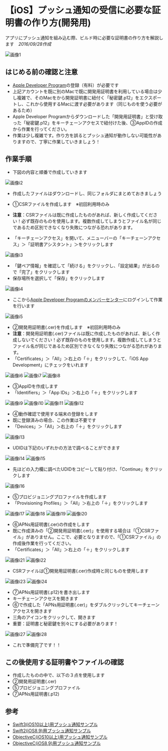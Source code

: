 # 【iOS】プッシュ通知の受信に必要な証明書の作り方(開発用)
アプリにプッシュ通知を組み込む際、ビルド時に必要な証明書の作り方を解説します　*2016/09/28作成*

![画像1](/readme-img/001.png)

## はじめる前の確認と注意
* [Apple Developer Program](https://developer.apple.com/account/)の登録（有料）が必要です
* 上記アカウントを既に別のMacで既に開発用証明書を利用している場合は少し複雑で、そのMacをから開発証明書に紐付く「秘密鍵.p12」をエクスポートし、これから使用するMacに渡す必要があります（同じものを使う必要があるため）
 * Apple Developer Programからダウンロードした「開発用証明書」と受け取った「秘密鍵.p12」をキーチェーンアクセスで紐付けた後、③AppIDの作成から作業を行ってください。
* 作業は少し複雑です。作り方を誤るとプッシュ通知が動作しない可能性がありますので、丁寧に作業していきましょう！

## 作業手順

* 下図の内容と順番で作成していきます

![画像i2](/readme-img/i002.png)

* 作成したファイルはダウンロードし、同じフォルダにまとめておきましょう

* ①CSRファイルを作成します　※初回利用時のみ
 * __注意__：CSRファイルは既に作成したものがあれば、新しく作成してください！必ず既存のものを使用します。複数作成してしまうとファイル名が同じであるため区別できなくなり失敗につながる恐れがあります。
* 「キーチェーンアクセス」を開いて、メニューバーの「キーチェーンアクセス」＞「証明書アシスタント」＞をクリックします

![画像i3](/readme-img/i003.png)

* 「鍵ペア情報」を確認して「続ける」をクリックし、「設定結果」が出るので「完了」をクリックします
* 保存場所を選択して「保存」をクリックします

![画像i4](/readme-img/i004.png)

* ここから[Apple Developer Programのメンバーセンター](https://developer.apple.com/account/)にログインして作業を行います

![画像i5](/readme-img/i005.png)

* ②開発用証明書(.cer)を作成します　※初回利用時のみ
 * __注意__：開発用証明書(.cer)ファイルは既に作成したものがあれば、新しく作成しないでください！必ず既存のものを使用します。複数作成してしまうとファイル名が同じであるため区別できなくなり失敗につながる恐れがあります。
* 「Certificates」＞「All」＞右上の「＋」をクリックして、「iOS App Development」にチェックをいれます

![画像i6](/readme-img/i006.png)
![画像i7](/readme-img/i007.png)
![画像i8](/readme-img/i008.png)

* ③AppIDを作成します
* 「Identifiers」＞「App IDs」＞右上の「＋」をクリックします

![画像i9](/readme-img/i009.png)
![画像i10](/readme-img/i010.png)
![画像i11](/readme-img/i011.png)
![画像i12](/readme-img/i012.png)

* ④動作確認で使用する端末の登録をします
 * 既に登録済みの場合、この作業は不要です
* 「Devices」＞「All」＞右上の「＋」をクリックします

![画像i13](/readme-img/i013.png)

* UDIDは下記のいずれかの方法で調べることができます

![画像i14](/readme-img/i014.png)
![画像i15](/readme-img/i015.png)

* 先ほどの入力欄に調べたUDIDをコピーして貼り付け、「Continue」をクリックします

![画像i16](/readme-img/i016.png)

* ⑤プロビジョニングプロファイルを作成します
* 「Provisioning Profiles」＞「All」＞右上の「＋」をクリックします

![画像i17](/readme-img/i017.png)
![画像i18](/readme-img/i018.png)
![画像i19](/readme-img/i019.png)
![画像i20](/readme-img/i020.png)

* ⑥APNs用証明書(.cer)の作成をします
 * 既に作成済みの「②開発用証明書(.cer)」を使用する場合は「①CSRファイル」がありません。ここで、必要となりますので、「①CSRファイル」の作成後作業を行ってください。
* 「Certificates」＞「All」＞右上の「＋」をクリックします

![画像i21](/readme-img/i021.png)
![画像i22](/readme-img/i022.png)

* CSRファイルは①開発用証明書(.cer)作成時と同じものを使用します

![画像i23](/readme-img/i023.png)
![画像i24](/readme-img/i024.png)

* ⑦APNs用証明書(.p12)を書き出します
* キーチェーンアクセスを開きます
* ⑥で作成した「APNs用証明書(.cer)」をダブルクリックしてキーチェーンアクセスを開きます
* 三角のアイコンをクリックして、開きます
 * 重要：証明書と秘密鍵を別々にする必要があります！

![画像i27](/readme-img/i027.png)
![画像i28](/readme-img/i028.png)

* これで準備完了です！！

## この後使用する証明書やファイルの確認
* 作成したものの中で、以下の３点を使用します
 * ②開発用証明書(.cer)
 * ⑤プロビジョニングプロファイル
 * ⑦APNs用証明書(.p12)

## 参考
* [Swift3(iOS10以上)用プッシュ通知サンプル](https://github.com/natsumo/Swift3PushApp)
* [Swift2(iOS8,9)用プッシュ通知サンプル](https://github.com/natsumo/SwiftPushApp)
* [ObjectiveC(iOS10以上)用プッシュ通知サンプル](https://github.com/natsumo/ObjcPushApp_ios10)
* [ObjectiveC(iOS8,9)用プッシュ通知サンプル](https://github.com/natsumo/ObjcPushApp)
